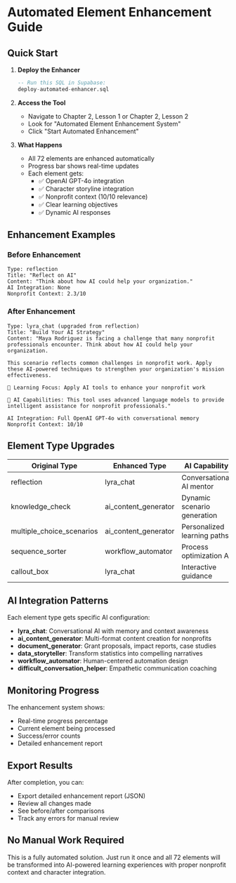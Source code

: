 # Automated Element Enhancement Guide

## Quick Start

1. **Deploy the Enhancer**
   ```sql
   -- Run this SQL in Supabase:
   deploy-automated-enhancer.sql
   ```

2. **Access the Tool**
   - Navigate to Chapter 2, Lesson 1 or Chapter 2, Lesson 2
   - Look for "Automated Element Enhancement System"
   - Click "Start Automated Enhancement"

3. **What Happens**
   - All 72 elements are enhanced automatically
   - Progress bar shows real-time updates
   - Each element gets:
     - ✅ OpenAI GPT-4o integration
     - ✅ Character storyline integration
     - ✅ Nonprofit context (10/10 relevance)
     - ✅ Clear learning objectives
     - ✅ Dynamic AI responses

## Enhancement Examples

### Before Enhancement
```
Type: reflection
Title: "Reflect on AI"
Content: "Think about how AI could help your organization."
AI Integration: None
Nonprofit Context: 2.3/10
```

### After Enhancement
```
Type: lyra_chat (upgraded from reflection)
Title: "Build Your AI Strategy"
Content: "Maya Rodriguez is facing a challenge that many nonprofit professionals encounter. Think about how AI could help your organization. 

This scenario reflects common challenges in nonprofit work. Apply these AI-powered techniques to strengthen your organization's mission effectiveness.

🎯 Learning Focus: Apply AI tools to enhance your nonprofit work

🤖 AI Capabilities: This tool uses advanced language models to provide intelligent assistance for nonprofit professionals."

AI Integration: Full OpenAI GPT-4o with conversational memory
Nonprofit Context: 10/10
```

## Element Type Upgrades

| Original Type | Enhanced Type | AI Capability |
|--------------|---------------|---------------|
| reflection | lyra_chat | Conversational AI mentor |
| knowledge_check | ai_content_generator | Dynamic scenario generation |
| multiple_choice_scenarios | ai_content_generator | Personalized learning paths |
| sequence_sorter | workflow_automator | Process optimization AI |
| callout_box | lyra_chat | Interactive guidance |

## AI Integration Patterns

Each element type gets specific AI configuration:

- **lyra_chat**: Conversational AI with memory and context awareness
- **ai_content_generator**: Multi-format content creation for nonprofits
- **document_generator**: Grant proposals, impact reports, case studies
- **data_storyteller**: Transform statistics into compelling narratives
- **workflow_automator**: Human-centered automation design
- **difficult_conversation_helper**: Empathetic communication coaching

## Monitoring Progress

The enhancement system shows:
- Real-time progress percentage
- Current element being processed
- Success/error counts
- Detailed enhancement report

## Export Results

After completion, you can:
- Export detailed enhancement report (JSON)
- Review all changes made
- See before/after comparisons
- Track any errors for manual review

## No Manual Work Required

This is a fully automated solution. Just run it once and all 72 elements will be transformed into AI-powered learning experiences with proper nonprofit context and character integration.